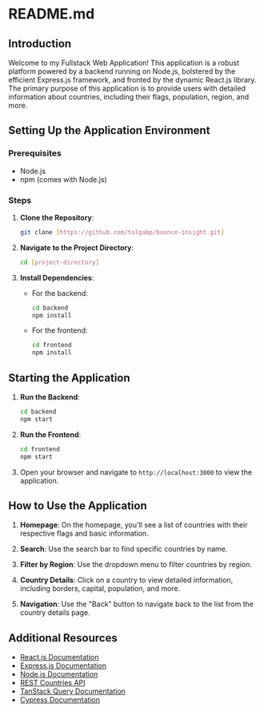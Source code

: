 # README.md

## Introduction

Welcome to my Fullstack Web Application! This application is a robust platform powered by a backend running on Node.js, bolstered by the efficient Express.js framework, and fronted by the dynamic React.js library. The primary purpose of this application is to provide users with detailed information about countries, including their flags, population, region, and more.

## Setting Up the Application Environment

### Prerequisites

- Node.js
- npm (comes with Node.js)

### Steps

1. **Clone the Repository**: 
   ```bash
   git clone [https://github.com/tolgabp/bounce-insight.git]
   ```

2. **Navigate to the Project Directory**:
   ```bash
   cd [project-directory]
   ```

3. **Install Dependencies**:
   - For the backend:
     ```bash
     cd backend
     npm install
     ```
   - For the frontend:
     ```bash
     cd frontend
     npm install
     ```

## Starting the Application

1. **Run the Backend**:
   ```bash
   cd backend
   npm start
   ```

2. **Run the Frontend**:
   ```bash
   cd frontend
   npm start
   ```

3. Open your browser and navigate to `http://localhost:3000` to view the application.

## How to Use the Application

1. **Homepage**: On the homepage, you'll see a list of countries with their respective flags and basic information.

2. **Search**: Use the search bar to find specific countries by name.

3. **Filter by Region**: Use the dropdown menu to filter countries by region.

4. **Country Details**: Click on a country to view detailed information, including borders, capital, population, and more.

5. **Navigation**: Use the "Back" button to navigate back to the list from the country details page.

## Additional Resources

- [React.js Documentation](https://reactjs.org/docs/getting-started.html)
- [Express.js Documentation](https://expressjs.com/)
- [Node.js Documentation](https://nodejs.org/en/docs/)
- [REST Countries API](https://restcountries.com/)
- [TanStack Query Documentation](https://tanstack.com/query/latest/docs/react/overview)
- [Cypress Documentation](https://docs.cypress.io/guides/overview/why-cypress)